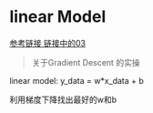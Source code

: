 # linear Model

[参考链接 链接中的03](https://github.com/Sakura-gh/ML-notes)


> 关于Gradient Descent 的实操

linear model: y_data = w*x_data + b

利用梯度下降找出最好的w和b

